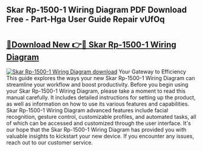 ## Skar Rp-1500-1 Wiring Diagram PDF Download Free - Part-Hga User Guide Repair vUfOq

# <h2><a href="http://dfme8bv.blite.top/?on=Skar+Rp-1500-1+Wiring+Diagram">🔗Download New 👉🔴 Skar Rp-1500-1 Wiring Diagram</a></h2>

[![Skar Rp-1500-1 Wiring Diagram download](https://i.imgur.com/lujVjoI.png)](http://dfme8bv.blite.top/?on=Skar+Rp-1500-1+Wiring+Diagram)
Your Gateway to Efficiency This guide explores the ways your new Skar Rp-1500-1 Wiring Diagram can streamline your workflow and boost productivity. Before you begin using your Skar Rp-1500-1 Wiring Diagram, please take a moment to read this manual carefully. It includes detailed instructions for setting up the product, as well as information on how to use its various features and capabilities. Skar Rp-1500-1 Wiring Diagram advanced features include facial recognition, gesture control, customizable profiles, and automated tasks, all of which can be accessed and customized through the user interface. It's our hope that the Skar Rp-1500-1 Wiring Diagram has provided you with valuable insights to kickstart your new device. If you encounter any issues, reach out to our customer service.
